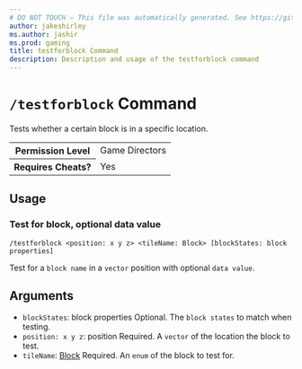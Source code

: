 ```yaml
---
# DO NOT TOUCH — This file was automatically generated. See https://github.com/mojang/minecraftapidocsgenerator to modify descriptions, examples, etc.
author: jakeshirley
ms.author: jashir
ms.prod: gaming
title: testforblock Command
description: Description and usage of the testforblock command
---
```

# `/testforblock` Command
Tests whether a certain block is in a specific location.

<table>
  <tr>
    <th>Permission Level</th>
    <td>Game Directors</td>
  </tr>
  <tr>
    <th>Requires Cheats?</th>
    <td>Yes</td>
  </tr>
</table>

## Usage
### Test for block, optional data value
`/testforblock <position: x y z> <tileName: Block> [blockStates: block properties]`

Test for a `block name` in a `vector` position with optional `data value`.

## Arguments
- `blockStates`: block properties
Optional. The `block states` to match when testing.
- `position: x y z`: position
Required. A `vector` of the location the block to test.
- `tileName`: [Block](../enums/Block.md)
Required. An `enum` of the block to test for.

